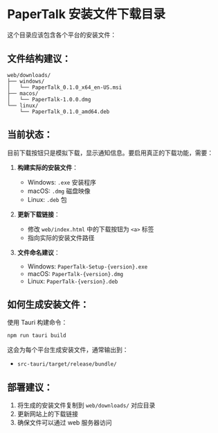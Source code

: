 # PaperTalk 安装文件下载目录

这个目录应该包含各个平台的安装文件：

## 文件结构建议：
```
web/downloads/
├── windows/
│   └── PaperTalk_0.1.0_x64_en-US.msi
├── macos/
│   └── PaperTalk-1.0.0.dmg
└── linux/
    └── PaperTalk_0.1.0_amd64.deb
```

## 当前状态：
目前下载按钮只是模拟下载，显示通知信息。要启用真正的下载功能，需要：

1. **构建实际的安装文件**：
   - Windows: `.exe` 安装程序
   - macOS: `.dmg` 磁盘映像
   - Linux: `.deb` 包

2. **更新下载链接**：
   - 修改 `web/index.html` 中的下载按钮为 `<a>` 标签
   - 指向实际的安装文件路径

3. **文件命名建议**：
   - Windows: `PaperTalk-Setup-{version}.exe`
   - macOS: `PaperTalk-{version}.dmg`
   - Linux: `PaperTalk-{version}.deb`

## 如何生成安装文件：
使用 Tauri 构建命令：
```bash
npm run tauri build
```

这会为每个平台生成安装文件，通常输出到：
- `src-tauri/target/release/bundle/`

## 部署建议：
1. 将生成的安装文件复制到 `web/downloads/` 对应目录
2. 更新网站上的下载链接
3. 确保文件可以通过 web 服务器访问
